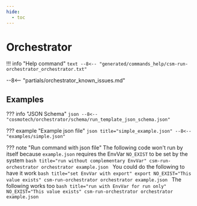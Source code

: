```yaml
---
hide:
  - toc
---
```

# Orchestrator

!!! info "Help command"
    ```text
    --8<-- "generated/commands_help/csm-run-orchestrator_orchestrator.txt"
    ```

--8<-- "partials/orchestrator_known_issues.md"

## Examples

??? info "JSON Schema"
    ```json
    --8<-- "cosmotech/orchestrator/schema/run_template_json_schema.json"
    ```

??? example "Example json file"
    ```json title="simple_example.json"
    --8<-- "examples/simple.json"
    ```

??? note "Run command with json file"
    The following code won't run by itself because `example.json` requires the EnvVar `NO_EXIST` to be set by the system
    ```bash title="run without complementary EnvVar"
    csm-run-orchestrator orchestrator example.json
    ```
    You could do the following to have it work
    ```bash title="set EnvVar with export"
    export NO_EXIST="This value exists"
    csm-run-orchestrator orchestrator example.json
    ```
    The following works too
    ```bash title="run with EnvVar for run only"
    NO_EXIST="This value exists" csm-run-orchestrator orchestrator example.json
    ```